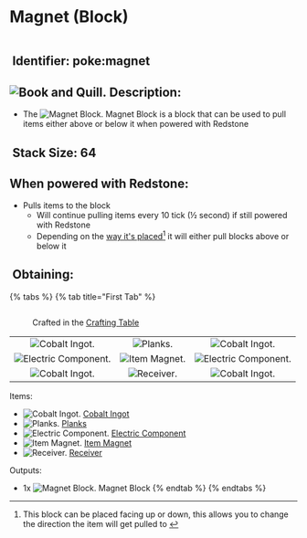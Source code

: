 # Magnet (Block)

<figure><img src="https://github.com/user-attachments/assets/7629a661-b301-4ef9-873e-e74353bce301" alt=""><figcaption></figcaption></figure>

## <img src="https://minecraft.wiki/images/Name_Tag_JE2_BE2.png?cbdc1" alt="" data-size="line"> Identifier: **poke:magnet** <a href="#identifier" id="identifier"></a>

## <img src="https://minecraft.wiki/images/Book_and_Quill_JE2_BE2.png?2128f" alt="Book and Quill." data-size="line"> Description: <a href="#description" id="description"></a>

* The <img src="https://github.com/user-attachments/assets/7629a661-b301-4ef9-873e-e74353bce301" alt="Magnet Block." data-size="line"> Magnet Block is a block that can be used to pull items either above or below it when powered with <img src="https://minecraft.wiki/images/thumb/Redstone_Dust_JE2_BE2.png/150px-Redstone_Dust_JE2_BE2.png?8cf17" alt="" data-size="line">Redstone

## <img src="https://minecraft.wiki/images/Light_Gray_Bundle_JE1_BE1.png?b552e" alt="" data-size="line"> Stack Size: 64 <a href="#stack-size" id="stack-size"></a>

## When powered with <img src="https://minecraft.wiki/images/thumb/Redstone_Dust_JE2_BE2.png/150px-Redstone_Dust_JE2_BE2.png?8cf17" alt="" data-size="line">Redstone:

* Pulls items to the block
  * Will continue pulling items every 10 tick (½ second) if still powered with <img src="https://minecraft.wiki/images/thumb/Redstone_Dust_JE2_BE2.png/150px-Redstone_Dust_JE2_BE2.png?8cf17" alt="" data-size="line">Redstone
  * Depending on the [way it's placed](#user-content-fn-1)[^1] it will either pull blocks above or below it

## <img src="https://minecraft.wiki/images/thumb/Crafting_Table_JE4_BE3.png/150px-Crafting_Table_JE4_BE3.png?5767f" alt="" data-size="line"> Obtaining: <a href="#obtaining" id="obtaining"></a>

{% tabs %}
{% tab title="First Tab" %}
<figure><img src="https://minecraft.wiki/images/thumb/Crafting_Table_JE4_BE3.png/150px-Crafting_Table_JE4_BE3.png?5767f" alt=""><figcaption><p>Crafted in the <a href="https://minecraft.wiki/w/Crafting_Table">Crafting Table</a></p></figcaption></figure>

|                                                                                                         |                                                                                                  |                                                                                                         |
| :-----------------------------------------------------------------------------------------------------: | :----------------------------------------------------------------------------------------------: | :-----------------------------------------------------------------------------------------------------: |
|    ![Cobalt Ingot.](https://github.com/user-attachments/assets/a5a960ad-9791-4325-9ff0-dd820bece694)    |     ![Planks.](https://minecraft.wiki/images/thumb/Oak_Planks.png/150px-Oak_Planks.png?d9efa)    |    ![Cobalt Ingot.](https://github.com/user-attachments/assets/a5a960ad-9791-4325-9ff0-dd820bece694)    |
| ![Electric Component.](https://github.com/user-attachments/assets/f95abb06-0436-484f-bc44-1a34ac7134a2) | ![Item Magnet.](https://github.com/user-attachments/assets/8c27245b-303a-4b41-9889-df0c1f36e02b) | ![Electric Component.](https://github.com/user-attachments/assets/f95abb06-0436-484f-bc44-1a34ac7134a2) |
|    ![Cobalt Ingot.](https://github.com/user-attachments/assets/a5a960ad-9791-4325-9ff0-dd820bece694)    |   ![Receiver.](https://github.com/user-attachments/assets/d5e4412f-b092-413f-99d9-a9e09033cd29)  |    ![Cobalt Ingot.](https://github.com/user-attachments/assets/a5a960ad-9791-4325-9ff0-dd820bece694)    |

Items:

* <img src="https://github.com/user-attachments/assets/a5a960ad-9791-4325-9ff0-dd820bece694" alt="Cobalt Ingot." data-size="line"> [Cobalt Ingot](../../items/ingots/cobalt-ingot.md)
* <img src="https://minecraft.wiki/images/thumb/Oak_Planks.png/150px-Oak_Planks.png?d9efa" alt="Planks." data-size="line"> [Planks](https://minecraft.wiki/w/Planks)
* <img src="https://github.com/user-attachments/assets/f95abb06-0436-484f-bc44-1a34ac7134a2" alt="Electric Component." data-size="line"> [Electric Component](../../items/crafting-components/electric-component.md)
* <img src="https://github.com/user-attachments/assets/8c27245b-303a-4b41-9889-df0c1f36e02b" alt="Item Magnet." data-size="line"> [Item Magnet](../../tools/magnets/item-magnet.md)
* <img src="https://github.com/user-attachments/assets/d5e4412f-b092-413f-99d9-a9e09033cd29" alt="Receiver." data-size="line"> [Receiver](../../items/crafting-components/receiver.md)

Outputs:

* 1x <img src="https://github.com/user-attachments/assets/7629a661-b301-4ef9-873e-e74353bce301" alt="Magnet Block." data-size="line"> Magnet Block&#x20;
{% endtab %}
{% endtabs %}

[^1]: This block can be placed facing up or down, this allows you to change the direction the item will get pulled to&#x20;

